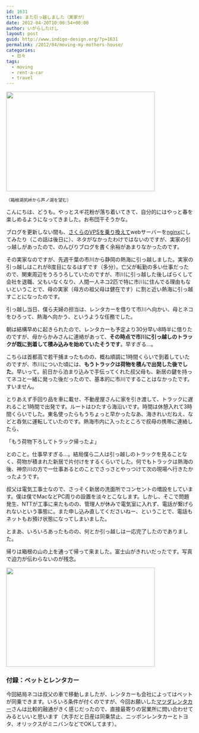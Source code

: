 ```yaml
---
id: 1631
title: また引っ越しました（実家が）
date: 2012-04-20T10:00:54+00:00
author: いがらしたけし
layout: post
guid: http://www.indigo-design.org/?p=1631
permalink: /2012/04/moving-my-mothers-house/
categories:
  - 日々
tags:
  - moving
  - rent-a-car
  - travel
---
```

[<img src="https://lh6.googleusercontent.com/-sJ6OBtjkpso/T47eoOnXDfI/AAAAAAAAAbY/fStD-rIpVJw/s400/_DSC0303.jpg" height="268" width="400" />](https://picasaweb.google.com/lh/photo/iv3bes0Ozectah2DLgvs5NMTjNZETYmyPJy0liipFm0?feat=embedwebsite)
  
<small>（箱根湖尻峠から芦ノ湖を望む）</small>

こんにちは、どうも。やっとスギ花粉が落ち着いてきて、自分的にはやっと春を楽しめるようになってきました。お布団干そうかな。

ブログを更新しない間も、[さくらのVPSを乗り換えて](http://www.sakura.ad.jp/news/sakurainfo/newsentry.php?id=644)webサーバーを[nginx](http://nginx.org/ja/)にしてみたり（この話は後日に）、ネタがなかったわけではないのですが、実家の引っ越しがあったので、のんびりブログを書く余裕があまりなかったのです。

その実家なのですが、先週千葉の市川から静岡の熱海に引っ越しました。実家の引っ越しはこれが8度目になるはずです（多分）。亡父が転勤の多い仕事だったので、関東周辺をうろうろしていたのですが、市川に引っ越した後しばらくして会社を退職、父もいなくなり、人間一人ネコ2匹で特に市川に住んでる理由もないということで、母の実家（母方の祖父母は健在です）に割と近い熱海に引っ越すことになったのです。

引っ越し当日、僕ら夫婦の担当は、レンタカーを借りて市川へ向かい、母とネコをひろって、熱海へ向かう、というような任務でした。

朝は結構早めに起きられたので、レンタカーも予定より30分早い8時半に借りたのですが、母からかみさんに連絡があって、**その時点で市川に引っ越しのトラックが既に到着して積み込みを始めていたそうです**。早すぎる…。

こちらは首都高で若干捕まったものの、概ね順調に1時間くらいで到着していたのですが、市川についた頃には、**もうトラックは荷物を積んで出発した後でした**。早いって。前日から泊まり込みで手伝ってくれた叔父母も、新居の鍵を持ってネコと一緒に発った後だったので、基本的に市川ですることはなかったです。すいません。

とりあえず手回り品を車に載せ、不動産屋さんに家を引き渡して、トラックに遅れること1時間で出発です。ルートはひたすら海沿いです。時間は休憩入れて3時間くらいでした。東名使ったらもうちょっと早かったなあ、海きれいだねえ、などと呑気に運転していたのです。熱海市内に入ったところで叔母の携帯に連絡したら、

「もう荷物下ろしてトラック帰ったよ」

とのこと。仕事早すぎる…。結局僕ら二人は引っ越しのトラックを見ることなく、荷物が積まれた新居で片付けをするくらいでした。何でもトラックは熱海の後、神奈川の方で一仕事あるとのことでさっさとやっつけて次の現場へ行きたかったようです。

叔父は電気工事士なので、さっそく新居の洗面所でコンセントの増設をしています。僕は僕でMacなどPC周りの設置を淡々とこなします。しかし、そこで問題発生、NTTが工事に来たものの、管理人が休みで電気室に入れず、電話が繋げられないという事態に。また申し込み直してくださいねー、ということで、電話もネットもお預け状態になってしまいました。

とまあ、いろいろあったものの、何とか引っ越しは一応完了したのでありました。

帰りは箱根の山の上を通って帰って来ました。富士山がきれいだったです。写真で迫力が伝わらないのが残念。

[<img src="https://lh5.googleusercontent.com/-m3IyFxDdEo0/T47epZpBUlI/AAAAAAAAAbc/JHXUfyRSYi4/s400/_DSC0301_2.jpg" height="267" width="400" />](https://picasaweb.google.com/lh/photo/ZPKLS-96p8WUUAcp6pAjaNMTjNZETYmyPJy0liipFm0?feat=embedwebsite)

### 付録：ペットとレンタカー

今回結局ネコは叔父の車で移動しましたが、レンタカーも会社によってはペットが同乗できます。いろいろ条件が付くのですが、今回お願いした[マツダレンタカー](http://www.mazda-rentacar.co.jp/)さんは比較的融通がきく感じだったので、直接最寄りの営業所に問い合わせてみるといいと思います（大手だと日産は同乗禁止、ニッポンレンタカーとトヨタ、オリックスがミニバンなどでOKしてます）。
